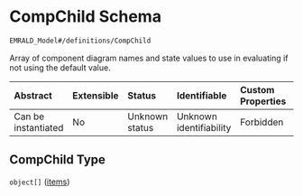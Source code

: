 # CompChild Schema

```txt
EMRALD_Model#/definitions/CompChild
```

Array of component diagram names and state values to use in evaluating if not using the default value.

| Abstract            | Extensible | Status         | Identifiable            | Custom Properties | Additional Properties | Access Restrictions | Defined In                                                                                                    |
| :------------------ | :--------- | :------------- | :---------------------- | :---------------- | :-------------------- | :------------------ | :------------------------------------------------------------------------------------------------------------ |
| Can be instantiated | No         | Unknown status | Unknown identifiability | Forbidden         | Allowed               | none                | [EMRALD_JsonSchemaV3_0.json*](../../../../../Emrald-UI/out/EMRALD_JsonSchemaV3_0.json "open original schema") |

## CompChild Type

`object[]` ([items](emrald_jsonschemav3\_0-definitions-compchild-items.md))
